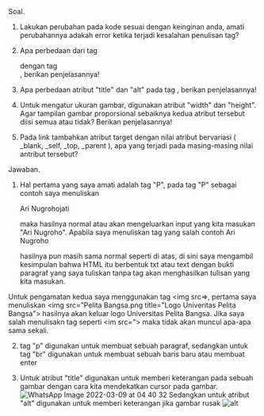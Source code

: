   Soal.
1.  Lakukan perubahan pada kode sesuai dengan keinginan anda, amati perubahannya adakah
error ketika terjadi kesalahan penulisan tag?

2.  Apa perbedaan dari tag <p> dengan tag <br>, berikan penjelasannya!
  
3.  Apa perbedaan atribut "title" dan "alt" pada tag <img>, berikan penjelasannya!
  
4.  Untuk mengatur ukuran gambar, digunakan atribut "width" dan "height". Agar tampilan gambar
proporsional sebaiknya kedua atribut tersebut diisi semua atau tidak? Berikan penjelasannya!
  
5.  Pada link tambahkan atribut target dengan nilai atribut bervariasi ( _blank, _self, _top,
_parent ), apa yang terjadi pada masing-masing nilai antribut tersebut?

  Jawaban.
1.  Hal pertama yang saya amati adalah tag "P", pada tag "P" sebagai contoh saya menuliskan <p>Ari Nugrohojati</p> maka hasilnya normal atau akan mengeluarkan input yang kita masukan "Ari Nugroho". Apabila saya menuliskan tag yang salah contoh <pqwerty>Ari Nugroho<p> hasilnya pun masih sama normal seperti di atas, di sini saya mengambil kesimpulan bahwa HTML itu berbentuk txt atau text dengan bukti paragraf yang saya tuliskan tanpa tag akan menghasilkan tulisan yang kita masukan.
  
  Untuk pengamatan kedua saya menggunakan tag <img src=>, pertama saya menuliskan <img src="Pelita Bangsa.png title="Logo Univeritas Pelita Bangsa"> hasilnya akan keluar logo Universitas Pelita Bangsa. Jika saya salah menulisakn tag seperti <im src="> maka tidak akan muncul apa-apa sama sekali.
  
2.  tag "p" digunakan untuk membuat sebuah paragraf, sedangkan untuk tag "br" digunakan untuk membuat sebuah baris baru atau membuat enter
  
3.  Untuk atribut "title" digunakan untuk memberi keterangan pada sebuah gambar dengan cara kita mendekatkan cursor pada gambar. 
  ![WhatsApp Image 2022-03-09 at 04 40 32](https://user-images.githubusercontent.com/101261241/157443763-7465c208-e04d-434d-aab7-5c448ae43a86.jpeg)
  Sedangkan untuk atribut "alt" digunakan untuk memberi keterangan jika gambar rusak
  ![alt](https://user-images.githubusercontent.com/101261241/157443995-45f5609a-20cc-46a9-ab78-db9970e041aa.PNG)
